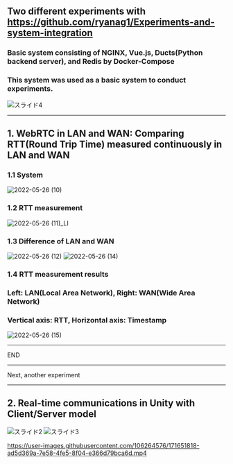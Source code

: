 ## Two different experiments with https://github.com/ryanag1/Experiments-and-system-integration
### Basic system consisting of NGINX, Vue.js, Ducts(Python backend server), and Redis by Docker-Compose
### This system was used as a basic system to conduct experiments.
![スライド4](https://user-images.githubusercontent.com/106264576/171650401-e4aeb6b3-baea-456b-9907-e29d119001ed.PNG)


***
## 1. WebRTC in LAN and WAN: Comparing RTT(Round Trip Time) measured continuously in LAN and WAN
### 1.1 System 
![2022-05-26 (10)](https://user-images.githubusercontent.com/106264576/171651980-ee8735cb-7aaf-4b95-bd25-e8692ed5dc9a.png)
### 1.2 RTT measurement
![2022-05-26 (11)_LI](https://user-images.githubusercontent.com/106264576/171652087-322605d7-8caa-4f57-90b5-2e84b57b9133.jpg)

### 1.3 Difference of LAN and WAN
![2022-05-26 (12)](https://user-images.githubusercontent.com/106264576/171652130-08f093ee-2e1c-4c4f-94dd-39f76e17e6bb.png)
![2022-05-26 (14)](https://user-images.githubusercontent.com/106264576/171652185-6739e5ff-7fcf-40fe-bce1-6a050486db2e.png)
### 1.4 RTT measurement results 
### Left: LAN(Local Area Network), Right: WAN(Wide Area Network)
### Vertical axis: RTT, Horizontal axis: Timestamp 
![2022-05-26 (15)](https://user-images.githubusercontent.com/106264576/171652218-5963c002-9ed4-4fbe-8594-c9113a61ea86.png)

***
END
***
Next, another experiment
***

## 2. Real-time communications in Unity with Client/Server model
![スライド2](https://user-images.githubusercontent.com/106264576/171650420-20f6a3bd-cb60-4849-a4c4-3ad224ba0324.PNG)
![スライド3](https://user-images.githubusercontent.com/106264576/171650432-c4a167da-0e32-4f2c-9443-1f66e65f9cfe.PNG)

https://user-images.githubusercontent.com/106264576/171651818-ad5d369a-7e58-4fe5-8f04-e366d79bca6d.mp4
